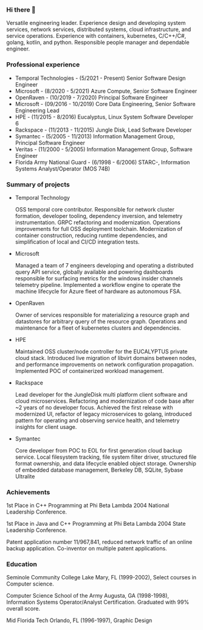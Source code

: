 ### Hi there 👋

<!--
**jbreiding/jbreiding** is a ✨ _special_ ✨ repository because its `README.md` (this file) appears on your GitHub profile.

Here are some ideas to get you started:

- 🔭 I’m currently working on ...
- 🌱 I’m currently learning ...
- 👯 I’m looking to collaborate on ...
- 🤔 I’m looking for help with ...
- 💬 Ask me about ...
- 📫 How to reach me: ...
- 😄 Pronouns: ...
- ⚡ Fun fact: ...
-->

Versatile engineering leader. Experience design and developing system services, network services, distributed systems, cloud infrastructure, and service operations. Experience with containers, kubernetes, C/C++/C#, golang, kotlin, and python. Responsible people manager and dependable engineer.

### Professional experience
* Temporal Technologies - (5/2021 - Present)
Senior Software Design Engineer
* Microsoft - (8/2020 - 5/2021)
Azure Compute, Senior Software Engineer
* OpenRaven - (10/2019 - 7/2020)
Principal Software Engineer
* Microsoft - (09/2016 - 10/2019)
Core Data Engineering, Senior Software Engineering Lead
* HPE - (11/2015 - 8/2016)
Eucalyptus, Linux System Software Developer 6
* Rackspace - (11/2013 - 11/2015)
Jungle Disk, Lead Software Developer
* Symantec - (5/2005 - 11/2013)
Information Management Group, Principal Software Engineer
* Veritas - (11/2000 - 5/2005)
Information Management Group, Software Engineer
* Florida Army National Guard - (6/1998 - 6/2006)
STARC-, Information Systems Analyst/Operator (MOS 74B)

### Summary of projects
* Temporal Technology

  OSS temporal core contributor. Responsible for network cluster formation, developer tooling, dependency inversion, and telemetry instrumentation. GRPC refactoring and modernization. Operations improvements for full OSS deployment toolchain. Modernization of container construction, reducing runtime dependencies, and simplification of local and CI/CD integration tests.
  
* Microsoft

  Managed a team of 7 engineers developing and operating a distributed query API service, globally available and powering dashboards responsible for surfacing metrics for the windows insider channels telemetry pipeline. Implemented a workflow engine to operate the machine lifecycle for Azure fleet of hardware as autonomous FSA. 
  
* OpenRaven

  Owner of services responsible for materializing a resource graph and datastores for arbitrary query of the resource graph. Operations and maintenance for a fleet of kubernetes clusters and dependencies.
  
* HPE

  Maintained OSS cluster/node controller for the EUCALYPTUS private cloud stack. Introduced live migration of libvirt domains between nodes, and performance improvements on network configuration propagation. Implemented POC of containerized workload management.
  
* Rackspace

  Lead developer for the JungleDisk multi platform client software and cloud microservices. Refactoring and modernization of code base after ~2 years of no developer focus. Achieved the first release with modernized UI, refactor of legacy microservices to golang, introduced pattern for operating and observing service health, and telemetry insights for client usage.
  
* Symantec

  Core developer from POC to EOL for first generation cloud backup service. Local filesystem tracking, file system filter driver, structured file format ownership, and data lifecycle enabled object storage. Ownership of embedded database management, Berkeley DB, SQLite, Sybase Ultralite

### Achievements
1st Place in C++ Programming at Phi Beta Lambda 2004 National Leadership Conference.

1st Place in Java and C++ Programming at Phi Beta Lambda 2004 State Leadership Conference.

Patent application number 11/967,841, reduced network traffic of an online backup application.
Co-inventor on multiple patent applications.

### Education
Seminole Community College Lake Mary, FL (1999-2002), Select courses in Computer science.

Computer Science School of the Army Augusta, GA (1998-1998), Information Systems Operator/Analyst Certification. 
Graduated with 99% overall score.

Mid Florida Tech Orlando, FL (1996-1997), Graphic Design
